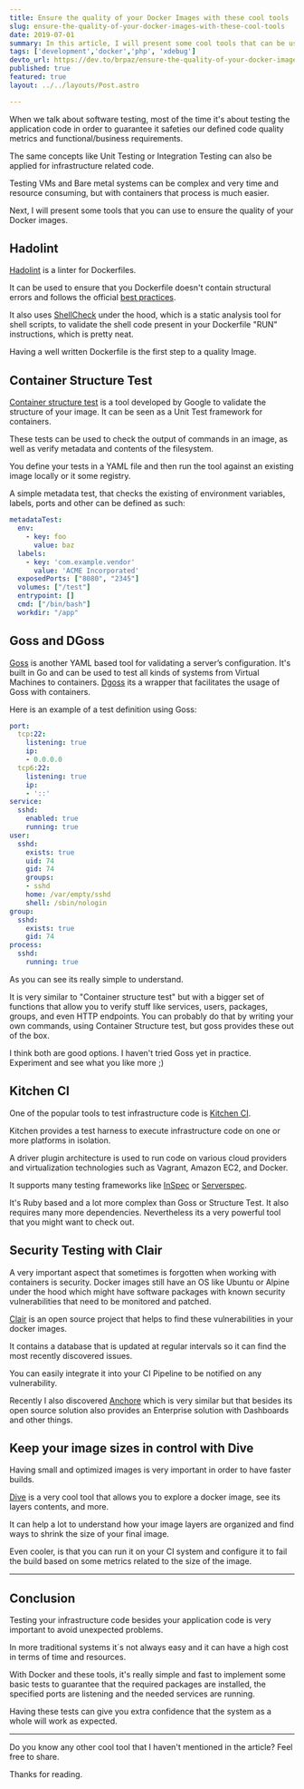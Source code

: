 ```yaml
---
title: Ensure the quality of your Docker Images with these cool tools
slug: ensure-the-quality-of-your-docker-images-with-these-cool-tools
date: 2019-07-01
summary: In this article, I will present some cool tools that can be used to test and ensure the quality of your Docker image.
tags: ['development','docker','php', 'xdebug']
devto_url: https://dev.to/brpaz/ensure-the-quality-of-your-docker-images-with-these-cool-tools-1bh7
published: true
featured: true
layout: ../../layouts/Post.astro

---
```


When we talk about software testing, most of the time it's about testing the application code in order to guarantee it safeties our defined code quality metrics and functional/business requirements.

The same concepts like Unit Testing or Integration Testing can also be applied for infrastructure related code.

Testing VMs and Bare metal systems can be complex and very time and resource consuming, but with containers that process is much easier.

Next, I will present some tools that you can use to ensure the quality of your Docker images.

## Hadolint

[Hadolint](https://github.com/hadolint/hadolint) is a linter for Dockerfiles.

It can be used to ensure that you Dockerfile doesn't contain structural errors and follows the official [best practices](https://docs.docker.com/develop/develop-images/dockerfile_best-practices/).

It also uses [ShellCheck](https://github.com/koalaman/shellcheck) under the hood, which is a static analysis tool for shell scripts, to validate the shell code present in your Dockerfile "RUN" instructions, which is pretty neat.

Having a well written Dockerfile is the first step to a quality Image.

## Container Structure Test

[Container structure test](https://github.com/GoogleContainerTools/container-structure-test) is a tool developed by Google to validate the structure of your image. It can be seen as a Unit Test framework for containers.

These tests can be used to check the output of commands in an image, as well as verify metadata and contents of the filesystem.

You define your tests in a YAML file and then run the tool against an existing image locally or it some registry.

A simple metadata test, that checks the existing of environment variables, labels, ports and other can be defined as such:

```yaml
metadataTest:
  env:
    - key: foo
      value: baz
  labels:
    - key: 'com.example.vendor'
      value: 'ACME Incorporated'
  exposedPorts: ["8080", "2345"]
  volumes: ["/test"]
  entrypoint: []
  cmd: ["/bin/bash"]
  workdir: "/app"
```

## Goss and DGoss

[Goss](https://github.com/aelsabbahy/goss) is another YAML based tool for validating a server’s configuration. It's built in Go and can be used to test all kinds of systems from Virtual Machines to containers. [Dgoss](https://github.com/aelsabbahy/goss/tree/master/extras/dgoss) its a wrapper that facilitates the usage of Goss with containers.

Here is an example of a test definition using Goss:

```yaml
port:
  tcp:22:
    listening: true
    ip:
    - 0.0.0.0
  tcp6:22:
    listening: true
    ip:
    - '::'
service:
  sshd:
    enabled: true
    running: true
user:
  sshd:
    exists: true
    uid: 74
    gid: 74
    groups:
    - sshd
    home: /var/empty/sshd
    shell: /sbin/nologin
group:
  sshd:
    exists: true
    gid: 74
process:
  sshd:
    running: true
```

As you can see its really simple to understand.

It is very similar to "Container structure test" but with a bigger set of functions that allow you to verify stuff like services, users, packages, groups, and even HTTP endpoints. You can probably do that by writing your own commands, using Container Structure test, but goss provides these out of the box.

I think both are good options. I haven't tried Goss yet in practice. Experiment and see what you like more ;)

## Kitchen CI

One of the popular tools to test infrastructure code is [Kitchen CI](https://kitchen.ci/).

Kitchen provides a test harness to execute infrastructure code on one or more platforms in isolation.

A driver plugin architecture is used to run code on various cloud providers and virtualization technologies such as Vagrant, Amazon EC2, and Docker.

It supports many testing frameworks like [InSpec](https://www.inspec.io/) or [Serverspec](https://serverspec.org/).

It's Ruby based and a lot more complex than Goss or Structure Test. It also requires many more dependencies. Nevertheless its a very powerful tool that you might want to check out.

## Security Testing with Clair

A very important aspect that sometimes is forgotten when working with containers is security. Docker images still have an OS like Ubuntu or Alpine under the hood which might have software packages with known security vulnerabilities that need to be monitored and patched.

[Clair](https://github.com/coreos/clair) is an open source project that helps to find these vulnerabilities in your docker images.

It contains a database that is updated at regular intervals so it can find the most recently discovered issues.

You can easily integrate it into your CI Pipeline to be notified on any vulnerability.

Recently I also discovered [Anchore](https://anchore.com/) which is very similar but that besides its open source solution also provides an Enterprise solution with Dashboards and other things.

## Keep your image sizes in control with Dive

Having small and optimized images is very important in order to have faster builds.

[Dive](https://github.com/wagoodman/dive) is a very cool tool that allows you to explore a docker image, see its layers contents, and more.

It can help a lot to understand how your image layers are organized and find ways to shrink the size of your final image.

Even cooler, is that you can run it on your CI system and configure it to fail the build based on some metrics related to the size of the image.

---

## Conclusion

Testing your infrastructure code besides your application code is very important to avoid unexpected problems.

In more traditional systems it´s not always easy and it can have a high cost in terms of time and resources.

With Docker and these tools, it's really simple and fast to implement some basic tests to guarantee that the required packages are installed, the specified ports are listening and the needed services are running.

Having these tests can give you extra confidence that the system as a whole will work as expected.

---

Do you know any other cool tool that I haven't mentioned in the article? Feel free to share.

Thanks for reading.
